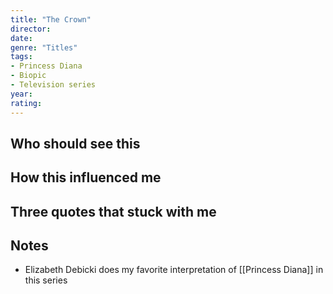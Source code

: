 ```yaml
---
title: "The Crown"
director: 
date: 
genre: "Titles"
tags:
- Princess Diana
- Biopic
- Television series
year:
rating:
---
```


## Who should see this


## How this influenced me


## Three quotes that stuck with me


## Notes
- Elizabeth Debicki does my favorite interpretation of [[Princess Diana]] in this series